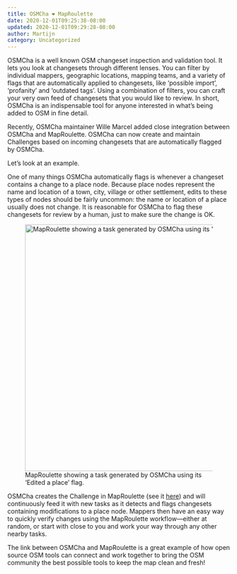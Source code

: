 ```yaml
---
title: OSMCha ❤️ MapRoulette
date: 2020-12-01T09:25:38-08:00
updated: 2020-12-01T09:29:28-08:00
author: Martijn
category: Uncategorized
---
```


OSMCha is a well known OSM changeset inspection and validation tool. It
lets you look at changesets through different lenses. You can filter by
individual mappers, geographic locations, mapping teams, and a variety
of flags that are automatically applied to changesets, like ‘possible
import’, ‘profanity’ and ‘outdated tags’. Using a combination of
filters, you can craft your very own feed of changesets that you would
like to review. In short, OSMCha is an indispensable tool for anyone
interested in what’s being added to OSM in fine detail.

Recently, OSMCha maintainer Wille Marcel added close integration between
OSMCha and MapRoulette. OSMCha can now create and maintain Challenges
based on incoming changesets that are automatically flagged by OSMCha.

Let’s look at an example.

One of many things OSMCha automatically flags is whenever a changeset
contains a change to a place node. Because place nodes represent the
name and location of a town, city, village or other settlement, edits to
these types of nodes should be fairly uncommon: the name or location of
a place usually does not change. It is reasonable for OSMCha to flag
these changesets for review by a human, just to make sure the change is
OK.

<figure>
<img
src="https://www.notion.so/image/https%3A%2F%2Fs3-us-west-2.amazonaws.com%2Fsecure.notion-static.com%2F9916d36d-29ac-4907-ab96-82bda99a4ef4%2FUntitled.png?table=block&amp;id=a32ef34b-6ab7-49b0-b6eb-dadbfbb9b94d&amp;width=2780&amp;userId=&amp;cache=v2"
decoding="async" data-fetchpriority="high" width="610" height="557"
alt="MapRoulette showing a task generated by OSMCha using its &#39;Edited a place&#39; flag." />
<figcaption>MapRoulette showing a task generated by OSMCha using its
‘Edited a place’ flag.</figcaption>
</figure>

OSMCha creates the Challenge in MapRoulette (see
it [here](https://maproulette.org/browse/challenges/13658)) and will
continuously feed it with new tasks as it detects and flags changesets
containing modifications to a place node. Mappers then have an easy way
to quickly verify changes using the MapRoulette workflow—either at
random, or start with close to you and work your way through any other
nearby tasks.

The link between OSMCha and MapRoulette is a great example of how open
source OSM tools can connect and work together to bring the OSM
community the best possible tools to keep the map clean and fresh!
